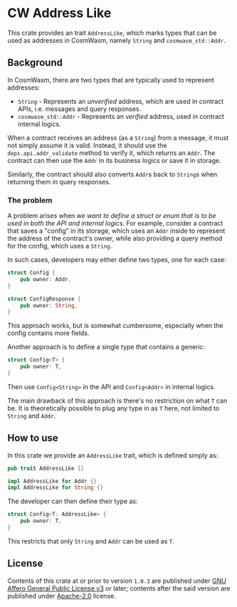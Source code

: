 # CW Address Like

This crate provides an trait `AddressLike`, which marks types that can be used as addresses in CosmWasm, namely `String` and `cosmwasm_std::Addr`.

## Background

In CosmWasm, there are two types that are typically used to represent addresses:

- `String` - Represents an _unverified_ address, which are used in contract APIs, i.e. messages and query responses.
- `cosmwasm_std::Addr` - Represents an _verified_ address, used in contract internal logics.

When a contract receives an address (as a `String`) from a message, it must not simply assume it is valid. Instead, it should use the `deps.api.addr_validate` method to verify it, which returns an `Addr`. The contract can then use the `Addr` in its business logics or save it in storage.

Similarly, the contract should also converts `Addr`s back to `String`s when returning them in query responses.

### The problem

A problem arises when _we want to define a struct or enum that is to be used in both the API and internal logics._ For example, consider a contract that saves a "config" in its storage, which uses an `Addr` inside to represent the address of the contract's owner, while also providing a query method for the config, which uses a `String`.

In such cases, developers may either define two types, one for each case:

```rust
struct Config {
    pub owner: Addr,
}

struct ConfigResponse {
    pub owner: String,
}
```

This approach works, but is somewhat cumbersome, especially when the config contains more fields.

Another approach is to define a single type that contains a generic:

```rust
struct Config<T> {
    pub owner: T,
}
```

Then use `Config<String>` in the API and `Config<Addr>` in internal logics.

The main drawback of this approach is there's no restriction on what `T` can be. It is theoretically possible to plug any type in as `T` here, not limited to `String` and `Addr`.

## How to use

In this crate we provide an `AddressLike` trait, which is defined simply as:

```rust
pub trait AddressLike {}

impl AddressLike for Addr {}
impl AddressLike for String {}
```

The developer can then define their type as:

```rust
struct Config<T: AddressLike> {
    pub owner: T,
}
```

This restricts that only `String` and `Addr` can be used as `T`.

## License

Contents of this crate at or prior to version `1.0.3` are published under [GNU Affero General Public License v3](https://github.com/steak-enjoyers/cw-plus-plus/blob/9c8fcf1c95b74dd415caf5602068c558e9d16ecc/LICENSE) or later; contents after the said version are published under [Apache-2.0](../../LICENSE) license.
